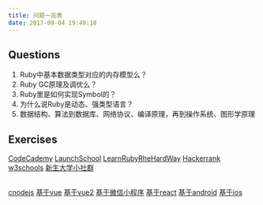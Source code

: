 ```yaml
---
title: 问题一览表
date: 2017-09-04 19:49:18
---
```


## Questions
1. Ruby中基本数据类型对应的内存模型么？
2. Ruby GC原理及调优么？
3. Ruby里是如何实现Symbol的？
4. 为什么说Ruby是动态、强类型语言？
5. 数据结构、算法到数据库、网络协议、编译原理，再到操作系统、图形学原理



## Exercises
[CodeCademy](https://www.codecademy.com/learn/learn-ruby)
[LaunchSchool](https://launchschool.com/books/ruby/)
[LearnRubyRheHardWay](https://learnrubythehardway.org/book/)
[Hackerrank](https://www.hackerrank.com/challenges/js10-data-types/problem)
[w3schools](http://www.w3schools.com/)
[新生大学小社群](http://code.7xinsheng.com/)

##

[cnodejs](https://cnodejs.org/api)
[基于vue](https://github.com/lzxb/vue-cnode)
[基于vue2](https://github.com/shinygang/Vue-cnodejs)
[基于微信小程序](https://github.com/coolfishstudio/wechat-webapp-cnode)
[基于react](https://github.com/lzxb/react-cnode)
[基于android](https://github.com/TakWolf/CNode-Material-Design)
[基于ios](https://github.com/callmewhy/CNodeJS-iOS)
